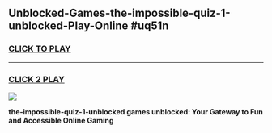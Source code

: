 
## Unblocked-Games-the-impossible-quiz-1-unblocked-Play-Online #uq51n
<h3>
<a href="https://news.freeplayer.one?title=the-impossible-quiz-1-unblocked&ref=3">CLICK TO PLAY</a></h3>
<hr>

<h3>
<a href="https://news.freeplayer.one?title=the-impossible-quiz-1-unblocked&ref=3">CLICK 2 PLAY</a>
  
</h3>

<a href="https://news.freeplayer.one?title=the-impossible-quiz-1-unblocked&ref=3"><img src="https://clearcache.store/games.png"></a>


**the-impossible-quiz-1-unblocked games unblocked: Your Gateway to Fun and Accessible Online Gaming**
